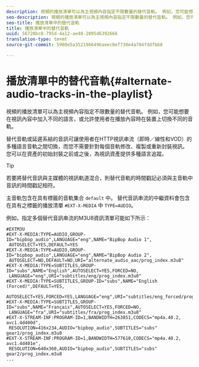 ```yaml
---
description: 視頻的播放清單可以為主視頻內容指定不限數量的替代音軌。 例如，您可能想要在視訊內容中加入不同的語言，或允許使用者在播放內容時在裝置上切換不同的音軌。
seo-description: 視頻的播放清單可以為主視頻內容指定不限數量的替代音軌。 例如，您可能想要在視訊內容中加入不同的語言，或允許使用者在播放內容時在裝置上切換不同的音軌。
seo-title: 播放清單中的替代音軌
title: 播放清單中的替代音軌
uuid: 56720bc8-795d-4a12-ae40-2095d6392666
translation-type: tm+mt
source-git-commit: 5908e5a3521966496aeec0ef730e4a704fddfb68

---
```



# 播放清單中的替代音軌{#alternate-audio-tracks-in-the-playlist}

視頻的播放清單可以為主視頻內容指定不限數量的替代音軌。 例如，您可能想要在視訊內容中加入不同的語言，或允許使用者在播放內容時在裝置上切換不同的音軌。

替代音軌或延遲系結的音訊可讓使用者在HTTP視訊串流（即時／線性和VOD）的多種語言音軌之間切換，而您不需要針對每個音軌修改、複製或重新封裝視訊。 您可以在資產的初始封裝之前或之後，為視訊資產提供多種語言追蹤。

>[!TIP]
>
>若要將替代音訊與主媒體的視訊軌道混合，則替代音軌的時間戳記必須與主音軌中音訊的時間戳記相符。

主音軌包含在具有標籤的音軌集合 `default` 中。 替代音訊串流的中繼資料會包含在具有之標籤的播放清單 `#EXT-X-MEDIA` 中 `TYPE=AUDIO`。

例如，指定多個替代音訊串流的M3U8資訊清單可能如下所示：

```
#EXTM3U
#EXT-X-MEDIA:TYPE=AUDIO,GROUP-ID="bipbop_audio",LANGUAGE="eng",NAME="BipBop Audio 1",
 AUTOSELECT=YES,DEFAULT=YES
#EXT-X-MEDIA:TYPE=AUDIO,GROUP-ID="bipbop_audio",LANGUAGE="eng",NAME="BipBop Audio 2",
 AUTOSELECT=NO,DEFAULT=NO,URI="alternate_audio_aac/prog_index.m3u8"
#EXT-X-MEDIA:TYPE=SUBTITLES,GROUP-ID="subs",NAME="English",AUTOSELECT=YES,FORCED=NO,
 LANGUAGE="eng",URI="subtitles/eng/prog_index.m3u8"
#EXT-X-MEDIA:TYPE=SUBTITLES,GROUP-ID="subs",NAME="English (Forced)",DEFAULT=YES,
 AUTOSELECT=YES,FORCED=YES,LANGUAGE="eng",URI="subtitles/eng_forced/prog_index.m3u8"
#EXT-X-MEDIA:TYPE=SUBTITLES,GROUP-ID="subs",NAME="Français",AUTOSELECT=YES,FORCED=NO,
 LANGUAGE="fra",URI="subtitles/fra/prog_index.m3u8"
#EXT-X-STREAM-INF:PROGRAM-ID=1,BANDWIDTH=263851,CODECS="mp4a.40.2, avc1.4d400d",
 RESOLUTION=416x234,AUDIO="bipbop_audio",SUBTITLES="subs" 
gear1/prog_index.m3u8
#EXT-X-STREAM-INF:PROGRAM-ID=1,BANDWIDTH=577610,CODECS="mp4a.40.2, avc1.4d401e",
 RESOLUTION=640x360,AUDIO="bipbop_audio",SUBTITLES="subs"
gear2/prog_index.m3u8
...
```

